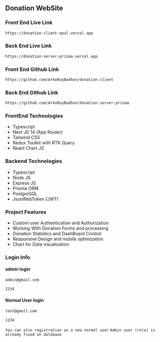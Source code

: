 ## Donation WebSite

### Front End Live Link

```bash
https://donation-client-opal.vercel.app
```
### Back End Live Link

```bash
https://donation-server-prisma.vercel.app
```

### Front End Github Link

```bash
https://github.com/ArkoRoyBadhon/donation-client
```
### Back End Github Link

```bash
https://github.com/ArkoRoyBadhon/donation-server-prisma
```

### FrontEnd Technologies
- Typescript
- Next JS 14 (App Router)
- Tailwind CSS
- Redux Toolkit with RTK Query
- React Chart JS

### Backend Technologies
- Typescript
- Node JS
- Express JS
- Prisma ORM
- PostgreSQL
- JsonWebToken (JWT)

### Project Features
- Custom user Authentication and Authorization
- Working WIth Donation Forms and processing
- Donation Statistics and DashBoard Control
- Responsive Design and mobile optimization
- Chart for Data visualization


### Login Info
#### admin login
```bash
admin@gmail.com
```
```bash
1234
```
#### Normal User login
```bash
test@gmail.com
```
```bash
1234
```
`You can also registration as a new normal user`
`Admin user (role) is already fixed on database`


